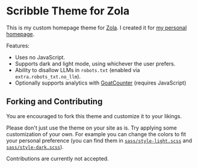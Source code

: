 # Scribble Theme for Zola

This is my custom homepage theme for [Zola](https://getzola.org).
I created it for [my personal homepage](https://jzbor.de).

Features:
* Uses no JavaScript.
* Supports dark and light mode, using whichever the user prefers.
* Ability to disallow LLMs in `robots.txt` (enabled via `extra.robots_txt.no_llm`).
* Optionally supports analytics with [GoatCounter](https://www.goatcounter.com/) (requires JavaScript)


## Forking and Contributing
You are encouraged to fork this theme and customize it to your likings.

Please don't just use the theme on your site as is.
Try applying some customization of your own.
For example you can change the colors to fit your personal preference (you can find them in [`sass/style-light.scss`](sass/style-light.scss) and [`sass/style-dark.scss`](sass/style-dark.scss)).

Contributions are currently not accepted.
